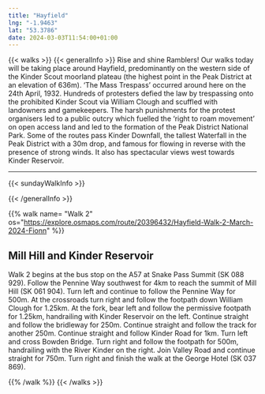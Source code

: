 ```yaml
---
title: "Hayfield"
lng: "-1.9463"
lat: "53.3786"
date: 2024-03-03T11:54:00+01:00
---
```


{{< walks >}}
{{< generalInfo >}}
Rise and shine Ramblers! Our walks today will be taking place around Hayfield, 
predominantly on the western side of the Kinder Scout moorland plateau (the highest point 
in the Peak District at an elevation of 636m). ‘The Mass Trespass’ occurred around here on 
the 24th April, 1932. Hundreds of protesters defied the law by trespassing onto the prohibited 
Kinder Scout via William Clough and scuffled with landowners and gamekeepers. The harsh 
punishments for the protest organisers led to a public outcry which fuelled the ‘right to roam 
movement’ on open access land and led to the formation of the Peak District National Park. 
Some of the routes pass Kinder Downfall, the tallest Waterfall in the Peak District with a 
30m drop, and famous for flowing in reverse with the presence of strong winds. It also has
spectacular views west towards Kinder Reservoir.

<hr>
{{< sundayWalkInfo >}}

{{< /generalInfo >}}

{{% walk name= "Walk 2" os="https://explore.osmaps.com/route/20396432/Hayfield-Walk-2-March-2024-Fionn" %}}

## Mill Hill and Kinder Reservoir

Walk 2 begins at the bus stop on the A57 at Snake Pass Summit (SK 
088 929). Follow the Pennine Way southwest for 4km to reach the 
summit of Mill Hill (SK 061 904). Turn left and continue to follow 
the Pennine Way for 500m. At the crossroads turn right and follow 
the footpath down William Clough for 1.25km. At the fork, bear left 
and follow the permissive footpath for 1.25km, handrailing with 
Kinder Reservoir on the left. Continue straight and follow the 
bridleway for 250m. Continue straight and follow the track for
another 250m. Continue straight and follow Kinder Road for 1km. 
Turn left and cross Bowden Bridge. Turn right and follow the 
footpath for 500m, handrailing with the River Kinder on the right. 
Join Valley Road and continue straight for 750m. Turn right and 
finish the walk at the George Hotel (SK 037 869). 

{{% /walk %}}
{{< /walks >}}
